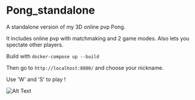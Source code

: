 # Pong_standalone

A standalone version of my 3D online pvp Pong.

It includes online pvp with matchmaking and 2 game modes.
Also lets you spectate other players.

Build with ```docker-compose up --build```

Then go to ```http://localhost:8080/``` and choose your nickname.

Use 'W' and 'S' to play !

![Alt Text](https://media4.giphy.com/media/4X7ZznCgOgyCbaGotF/giphy.gif)
